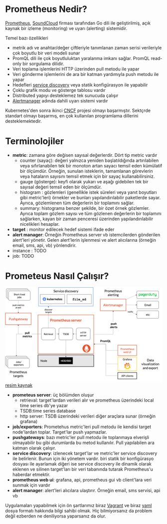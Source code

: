 # Prometheus Nedir?

[Prometheus](https://prometheus.io/docs/introduction/overview/), [SoundCloud](https://soundcloud.com/) firması tarafından Go dili ile geliştirilmiş, açık kaynak bir izleme (monitoring) ve uyarı (alerting) sistemidir.

Temel bazı özellikleri

- metrik adı ve anahtar/değer çiftleriyle tanımlanan zaman serisi verileriyle çok boyutlu bir veri modeli sunar
- PromQL dili ile çok boyutluluktan yaralanma imkanı sağlar. PromQL read-only bir sorgulama dilidir. 
- Veri  toplama işlemlerini HTTP üzerinden pull metodu ile yapar
- Veri gönderme işlemlerini de ara bir katman yardımıyla push metodu ile yapar 
- Hedefleri [service discovery](https://en.wikipedia.org/wiki/Service_discovery) veya statik konfigürasyon ile yapabilir
- Çoklu grafik modu ve gösterge tablosu vardır
- Distributed yapıyı desteklemez tek sunucuda çalışır
- [Alertmanager](https://prometheus.io/docs/alerting/latest/alertmanager/) adında dahili uyarı sistemi vardır


Kubernetes'den sonra ikinci [CNCF](https://www.cncf.io/) projesi olmayı başarmıştır. Sektçrde standart olmayı başarmış, en çok kullanılan programlama dillerini desteklemektedir. 

# Terminolojiler

- **metric**: zamana göre değisen sayısal değerlerdir. Dört tip metric vardır
  - counter (sayaç): değeri yalnızca yeniden başlatıldığında artırılabilen veya sıfırlanabilen tek bir monoton artan sayacı temsil eden kümülatif bir ölçümdür. Örneğin, sunulan isteklerin, tamamlanan görevlerin veya hataların sayısını temsil etmek için bir sayaç kullanabilirsiniz.
  - gauge (gösterge): keyfi olarak yukarı ve aşağı gidebilen tek bir sayısal değeri temsil eden bir ölçümdür.
  - histogram : gözlemleri (genellikle istek süreleri veya yanıt boyutları gibi metric'leri) örnekler ve bunları yapılandırılabilir paketlerde sayar. Ayrıca, gözlemlenen tüm değerlerin bir toplamını sağlar.
  - summary: histograma benzer şekilde, bir özet örnek gözlemler. Ayrıca toplam gözlem sayısı ve tüm gözlenen değerlerin bir toplamını sağlarken, kayan bir zaman penceresi üzerinden yapılandırılabilir nicelikleri hesaplar.
- **target** : monitor edilecek hedef sistemi ifade eder
- **alert manager**: Örneğin Prometheus server vb istemcilerden gönderilen alert'leri yönetir. Gelen alert'lerin işlenmesi ve alert alıcılarına (örneğin email, sms, api, vb) yönlendirir.
- instance : TODO
- job: TODO

# Prometeus Nasıl Çalışır?
![architecture.png](files/architecture.png)
[resim kaynak](https://prometheus.io/docs/introduction/overview/)

- **prometeus server**: üç bölümden oluşur
  - retrieval: target'lardan verileri alır ve prometheus üzerindeki local time series db'ye yazar
  - TSDB:time series database
  - http server: TSDB üzerindeki verileri diğer araçlara sunar (örneğin grafana)
- **job/exporters**: Prometehus metric'leri pull metodu ile kendisi target node'lardan toplar. Target'lar push yapmazlar.
- **pushgateways**: bazı metric'ler pull metodu ile toplanmaya elverişli olmayabilir bu gibi durumlarda bu metod kullanılır. Pull yapılabilen ara katman olarak çalışır.
- **service discovery**: izlenecek target'lar ve metric'ler service discovery ile belirlenir. Bunun için iki yönetem vardır. biri statik bir konfigürasyo dosyası ile ayarlamak diğeri ise service discovery ile dinamik olarak eklenen ve silinen target'ları bir veri tabanında tutarak Prometheus'u haberdar etmektir.  
- **prometheus web ui**: grafana, api, prometheus gui vb client'lara veri sunmak için vardır
-  **alert manager**: alert'leri alıcılara ulaştırır. Örneğin email, sms servisi, api vb

Uygulamaları yapabilmek için ön şartlarımız biraz [Vagrant](https://learn.hashicorp.com/collections/vagrant/getting-started) ve biraz [yaml](https://www.cloudbees.com/blog/yaml-tutorial-everything-you-need-get-started) dosya formatı hakkında bilgi sahibi olmak. Hiç bilmiyorsanız da problem değil ezberden ne deniliyorsa yaparsanız da olur.


